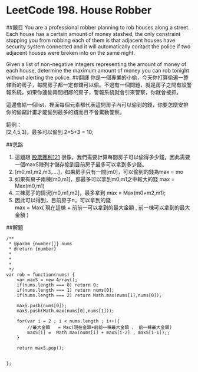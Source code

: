 # LeetCode 198. House Robber

##題目
You are a professional robber planning to rob houses along a street. Each house has a certain amount of money stashed, the only constraint stopping you from robbing each of them is that adjacent houses have security system connected and it will automatically contact the police if two adjacent houses were broken into on the same night.

Given a list of non-negative integers representing the amount of money of each house, determine the maximum amount of money you can rob tonight without alerting the police.
##翻譯
你是一個專業的小偷，今天你打算偷遍一整條街的房子，每間房子都一定有錢可以偷。不過有一個問題，就是房子之間有設警報系統，如果你連偷兩間相鄰的房子，警報系統就會引來警察，你就會被抓。

這邊會給一個list，裡面每個元素都代表這間房子內可以偷到的錢，你要怎麼安排你的偷竊計畫才能偷到最多的錢而且不會驚動警察。

範例：  
[2,4,5,3]，最多可以偷到 2+5+3 = 10;

##思路
1. 這題跟 [股票獲利121](121md.md) 很像，我們需要計算每間房子可以偷得多少錢，因此需要一個maxS陣列才儲存偷到目前房子最多可以拿到多少錢。
2. [m0,m1,m2,m3,....]，如果房子只有一間[m0]，可以偷到的錢為max = mo
3. 如果有房子兩棟[m0,m1]，那最多可以拿到m0,m1之中較大的錢 max = Max(m0,m1) 
3. 三棟房子的情況[m0,m1,m2]，最多拿到 max = Max(m0+m2,m1);
4. 因此可以得到，目前房子n，可以拿到的錢  
   max = Max( 現在這棟 + 前前一可以拿到的最大金額  , 前一棟可以拿到的最大金額  ) 

##解題
```
/**
 * @param {number[]} nums
 * @return {number}
 * 
 * 
 * 
 */
var rob = function(nums) {
    var maxS = new Array();
    if(nums.length === 0) return 0;
    if(nums.length === 1) return nums[0];
    if(nums.length === 2) return Math.max(nums[1],nums[0]);
    
    maxS.push(nums[0]);
    maxS.push(Math.max(nums[0],nums[1]));

    for(var i = 2 ; i < nums.length ; i++){
        //最大金額   = Max(現在金額+前前一棟最大金額 ， 前一棟最大金額)
        maxS[i] =  Math.max(nums[i] + maxS[i-2] , maxS[i-1]);;
    }

    return maxS.pop();
    

};

```



